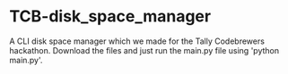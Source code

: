 # TCB-disk_space_manager
A CLI disk space manager which we made for the Tally Codebrewers hackathon.
Download the files and just run the main.py file using 'python main.py'.
